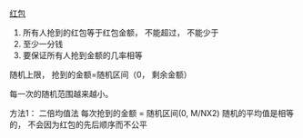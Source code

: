 [红包](https://juejin.im/post/5af80310f265da0b8636585e)

1. 所有人抢到的红包等于红包金额， 不能超过， 不能少于
2. 至少一分钱
3. 要保证所有人抢到金额的几率相等

随机上限， 抢到的金额=随机区间（0， 剩余金额）

每一次的随机范围越来越小。

方法1： 二倍均值法
每次抢到的金额 = 随机区间(0, M/NX2) 随机的平均值是相等的， 不会因为红包的先后顺序而不公平
